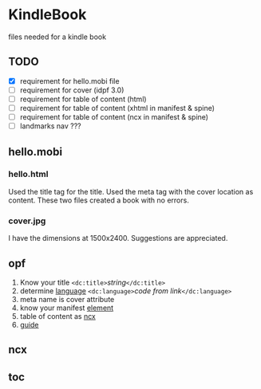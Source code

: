 # KindleBook
files needed for a kindle book

## TODO
- [x] requirement for hello.mobi file
- [ ] requirement for cover (idpf 3.0)
- [ ] requirement for table of content (html)
- [ ] requirement for table of content (xhtml in manifest & spine)
- [ ] requirement for table of content (ncx in manifest & spine)
- [ ] landmarks nav ???

## hello.mobi
### hello.html
Used the title tag for the title. Used the meta tag with the cover location as content. These two files created a book with no errors.
### cover.jpg
I have the dimensions at 1500x2400. Suggestions are appreciated.

## opf
1. Know your title `<dc:title>`*string*`</dc:title>`
2. determine [language](http://r12a.github.io/apps/subtags/) `<dc:language>`*code from link*`</dc:language>`
3. meta name is cover attribute
4. know your manifest [element](http://www.idpf.org/2007/opf/OPF_2.0_final_spec.html#Section2.3)
5. table of content as [ncx](http://www.niso.org/workrooms/daisy/Z39-86-2005.html#NCX)
6. [guide](http://www.idpf.org/2007/opf/OPF_2.0_final_spec.html#Section2.6)

## ncx
## toc

